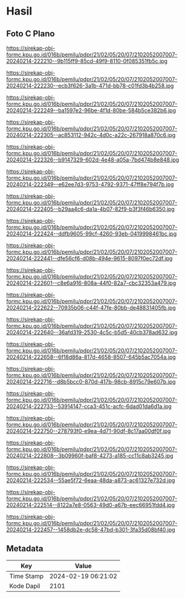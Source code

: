 # Hasil

## Foto C Plano

https://sirekap-obj-formc.kpu.go.id/016b/pemilu/pdpr/21/02/05/20/07/2102052007007-20240214-222210--9b115ff9-85cd-49f9-8110-0f085351fb5c.jpg

https://sirekap-obj-formc.kpu.go.id/016b/pemilu/pdpr/21/02/05/20/07/2102052007007-20240214-222230--ecb3f626-3a1b-471d-bb78-c01fd3b4b258.jpg

https://sirekap-obj-formc.kpu.go.id/016b/pemilu/pdpr/21/02/05/20/07/2102052007007-20240214-222249--ba1597e2-96be-4f1d-80be-584b5ce382b6.jpg

https://sirekap-obj-formc.kpu.go.id/016b/pemilu/pdpr/21/02/05/20/07/2102052007007-20240214-222305--ac853112-942c-4d0c-a22c-267918a870c6.jpg

https://sirekap-obj-formc.kpu.go.id/016b/pemilu/pdpr/21/02/05/20/07/2102052007007-20240214-222326--b9147329-602d-4e48-a05a-7bd474b8e848.jpg

https://sirekap-obj-formc.kpu.go.id/016b/pemilu/pdpr/21/02/05/20/07/2102052007007-20240214-222349--e62ee7d3-9753-4792-9371-47ff8e794f7b.jpg

https://sirekap-obj-formc.kpu.go.id/016b/pemilu/pdpr/21/02/05/20/07/2102052007007-20240214-222405--b29aa4c6-da1a-4b07-82f9-b3f3f46b6350.jpg

https://sirekap-obj-formc.kpu.go.id/016b/pemilu/pdpr/21/02/05/20/07/2102052007007-20240214-222424--ddfb9605-99cf-4260-93eb-0419998461bc.jpg

https://sirekap-obj-formc.kpu.go.id/016b/pemilu/pdpr/21/02/05/20/07/2102052007007-20240214-222441--dfe56cf6-d08b-494e-9615-8097f0ec72df.jpg

https://sirekap-obj-formc.kpu.go.id/016b/pemilu/pdpr/21/02/05/20/07/2102052007007-20240214-222601--c8e6a916-808a-44f0-82a7-cbc32353a479.jpg

https://sirekap-obj-formc.kpu.go.id/016b/pemilu/pdpr/21/02/05/20/07/2102052007007-20240214-222622--70935b06-c44f-47fe-80bb-de48831405fb.jpg

https://sirekap-obj-formc.kpu.go.id/016b/pemilu/pdpr/21/02/05/20/07/2102052007007-20240214-222640--36afd319-2530-4c5c-b5d5-40cb378ad632.jpg

https://sirekap-obj-formc.kpu.go.id/016b/pemilu/pdpr/21/02/05/20/07/2102052007007-20240214-222658--6f18d86a-817d-4658-8507-645b5ac7054a.jpg

https://sirekap-obj-formc.kpu.go.id/016b/pemilu/pdpr/21/02/05/20/07/2102052007007-20240214-222716--d8b5bcc0-870d-417b-98cb-8915c79e607b.jpg

https://sirekap-obj-formc.kpu.go.id/016b/pemilu/pdpr/21/02/05/20/07/2102052007007-20240214-222733--53914147-cca3-451c-acfc-6dad01da6d1a.jpg

https://sirekap-obj-formc.kpu.go.id/016b/pemilu/pdpr/21/02/05/20/07/2102052007007-20240214-222750--278793f0-e9ea-4d71-90df-8c17aa00df0f.jpg

https://sirekap-obj-formc.kpu.go.id/016b/pemilu/pdpr/21/02/05/20/07/2102052007007-20240214-222808--3b09960f-baf8-4273-a185-cc11c8ab3245.jpg

https://sirekap-obj-formc.kpu.go.id/016b/pemilu/pdpr/21/02/05/20/07/2102052007007-20240214-222534--55ae5f72-6eaa-48da-a873-ac61327e732d.jpg

https://sirekap-obj-formc.kpu.go.id/016b/pemilu/pdpr/21/02/05/20/07/2102052007007-20240214-222514--8122a7e8-0563-49d0-a67b-eec66951fdd4.jpg

https://sirekap-obj-formc.kpu.go.id/016b/pemilu/pdpr/21/02/05/20/07/2102052007007-20240214-222457--1458db2e-dc58-47bd-b301-3fa35d08bf40.jpg


## Metadata

| Key        | Value               |
| ---------- | ------------------- |
| Time Stamp | 2024-02-19 06:21:02 |
| Kode Dapil | 2101                |



